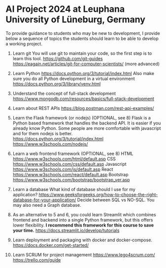 
# AI Project 2024 at Leuphana University of Lüneburg, Germany


To provide guidance to students who may be new to development, I provide below a  sequence of topics the students should learn to be able to develop a working project.

 1. Learn git
		 You will use git to maintain your code, so the first step is to learn this tool.
		https://github.com/git-guides
		https://eagain.net/articles/git-for-computer-scientists/ (more advanced)
 2. Learn Python
		https://docs.python.org/3/tutorial/index.html
		Also make sure you do all Python development in a virtual environment https://docs.python.org/3/library/venv.html
 3. Understand the concept of full-stack development
		https://www.mongodb.com/resources/basics/full-stack-development
 4. Learn about REST APIs
		 https://blog.postman.com/rest-api-examples/
 5. Learn the Flask framework (or nodejs) (OPTIONAL, see 8)
		 Flask is a Python based framework that handles the backend API. It is easier if you already know Python. Some people are more comfortable with javascript and for them nodejs is better.
			https://docs.python.org/3/tutorial/index.html
			https://www.w3schools.com/nodejs/
 6. Learn a web frontend framework (OPTIONAL, see 8)
			 HTML https://www.w3schools.com/html/default.asp
			 CSS https://www.w3schools.com/css/default.asp
			 Javascript https://www.w3schools.com/js/default.asp
			 React https://www.w3schools.com/react/default.asp
			 Bootstrap https://www.w3schools.com/bootstrap/bootstrap_ver.asp
 7. Learn a database
			 What kind of database should I use for my application? https://www.geeksforgeeks.org/how-to-choose-the-right-database-for-your-application/ 
			 Decide between SQL vs NO-SQL. You may also need a Graph database.
		 
 8. As an alternative to 5 and 6, you could learn Streamlit which combines frontend and backend into a single Python framework, but this offers lower flexibility. **I recommend this framework for this course to save your time.**
			 https://docs.streamlit.io/develop/tutorials
 9. Learn deployment and packaging with docker and docker-compose.
			 https://docs.docker.com/get-started/
 10. Learn SCRUM for project management
			 https://www.lego4scrum.com/
			 https://trello.com/guide
